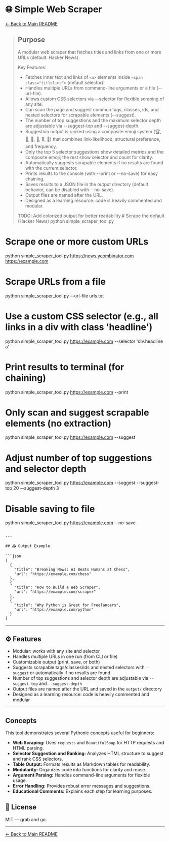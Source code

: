 # 🌐 Simple Web Scraper
[← Back to Main README](../README.md)

> ## Purpose
> A modular web scraper that fetches titles and links from one or more URLs (default: Hacker News).
>
> Key Features:
> - Fetches inner text and links of `<a>` elements inside `<span class="titleline">` (default selector).
> - Handles multiple URLs from command-line arguments or a file (--url-file).
> - Allows custom CSS selectors via --selector for flexible scraping of any site.
> - Can scan the page and suggest common tags, classes, ids, and nested selectors for scrapable elements (--suggest).
> - The number of top suggestions and the maximum selector depth are adjustable via --suggest-top and --suggest-depth.
> - Suggestion output is ranked using a composite emoji system (🏆, 🥇, 🥈, 🥉, 🎖️, 🔸) that combines link-likelihood, structural preference, and frequency.
> - Only the top 5 selector suggestions show detailed metrics and the composite emoji; the rest show selector and count for clarity.
> - Automatically suggests scrapable elements if no results are found with the current selector.
> - Prints results to the console (with --print or --no-save) for easy chaining.
> - Saves results to a JSON file in the output directory (default behavior, can be disabled with --no-save).
> - Output files are named after the URL.
> - Designed as a learning resource: code is heavily commented and modular.
>
> TODO: Add colorized output for better readability.# Scrape the default (Hacker News)
python simple_scraper_tool.py

# Scrape one or more custom URLs
python simple_scraper_tool.py https://news.ycombinator.com https://example.com

# Scrape URLs from a file
python simple_scraper_tool.py --url-file urls.txt

# Use a custom CSS selector (e.g., all links in a div with class 'headline')
python simple_scraper_tool.py https://example.com --selector 'div.headline a'

# Print results to terminal (for chaining)
python simple_scraper_tool.py https://example.com --print

# Only scan and suggest scrapable elements (no extraction)
python simple_scraper_tool.py https://example.com --suggest

# Adjust number of top suggestions and selector depth
python simple_scraper_tool.py https://example.com --suggest --suggest-top 20 --suggest-depth 3

# Disable saving to file
python simple_scraper_tool.py https://example.com --no-save
```

---

## 📤 Output Example

```json
[
  {
    "title": "Breaking News: AI Beats Humans at Chess",
    "url": "https://example.com/chess"
  },
  {
    "title": "How to Build a Web Scraper",
    "url": "https://example.com/scraper"
  },
  {
    "title": "Why Python is Great for Freelancers",
    "url": "https://example.com/python"
  }
]
```

---

## ⚙️ Features
- Modular: works with any site and selector
- Handles multiple URLs in one run (from CLI or file)
- Customizable output (print, save, or both)
- Suggests scrapable tags/classes/ids and nested selectors with `--suggest` or automatically if no results are found
- Number of top suggestions and selector depth are adjustable via `--suggest-top` and `--suggest-depth`
- Output files are named after the URL and saved in the `output/` directory
- Designed as a learning resource: code is heavily commented and modular

---

## Concepts

This tool demonstrates several Pythonic concepts useful for beginners:

- **Web Scraping:** Uses `requests` and `BeautifulSoup` for HTTP requests and HTML parsing.
- **Selector Suggestion and Ranking:** Analyzes HTML structure to suggest and rank CSS selectors.
- **Table Output:** Formats results as Markdown tables for readability.
- **Modularity:** Organizes code into functions for clarity and reuse.
- **Argument Parsing:** Handles command-line arguments for flexible usage.
- **Error Handling:** Provides robust error messages and suggestions.
- **Educational Comments:** Explains each step for learning purposes.

## 📜 License

MIT — grab and go.

---
[← Back to Main README](../README.md)